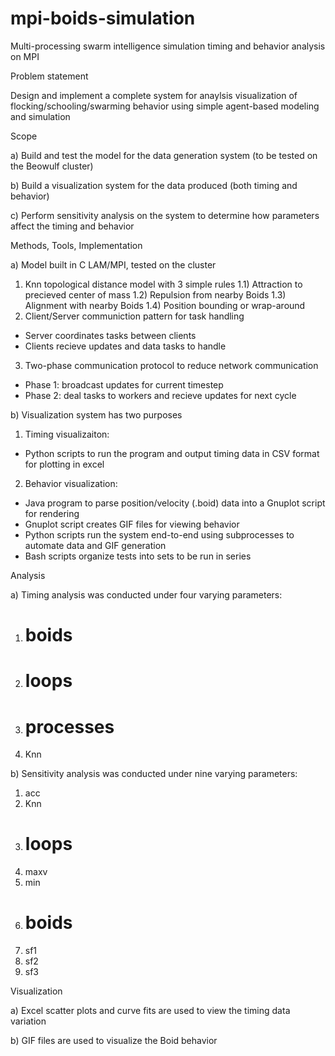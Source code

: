# mpi-boids-simulation
Multi-processing swarm intelligence simulation timing and behavior analysis on MPI

Problem statement

Design and implement a complete system for anaylsis
visualization of flocking/schooling/swarming behavior
using simple agent-based modeling and simulation

Scope

a) Build and test the model for the data generation 
system (to be tested on the Beowulf cluster)

b) Build a visualization system for the data 
produced (both timing and behavior)

c) Perform sensitivity analysis on the system
to determine how parameters affect the 
timing and behavior 

Methods, Tools, Implementation

a) Model built in C LAM/MPI, tested on the cluster
1) Knn topological distance model with 3 simple rules
1.1) Attraction to precieved center of mass
1.2) Repulsion from nearby Boids
1.3) Alignment with nearby Boids
1.4) Position bounding or wrap-around
2) Client/Server communiction pattern for task handling
- Server coordinates tasks between clients
- Clients recieve updates and data tasks to handle
3) Two-phase communication protocol to reduce network communication
- Phase 1: broadcast updates for current timestep
- Phase 2: deal tasks to workers and recieve updates for next cycle

b) Visualization system has two purposes
1) Timing visualizaiton:
- Python scripts to run the program and output timing data 
in CSV format for plotting in excel
2) Behavior visualization:
- Java program to parse position/velocity (.boid) data 
into a Gnuplot script for rendering
- Gnuplot script creates GIF files for viewing behavior
- Python scripts run the system end-to-end using
subprocesses to automate data and GIF generation
- Bash scripts organize tests into sets to be run
in series

Analysis

a) Timing analysis was conducted under four varying parameters:
1) # boids
2) # loops
3) # processes
4) Knn

b) Sensitivity analysis was conducted under nine varying parameters:
1) acc
2) Knn
3) # loops
4) maxv
5) min
6) # boids
7) sf1
8) sf2
9) sf3

Visualization

a) Excel scatter plots and curve fits are used to view the 
timing data variation 

b) GIF files are used to visualize the Boid behavior	
